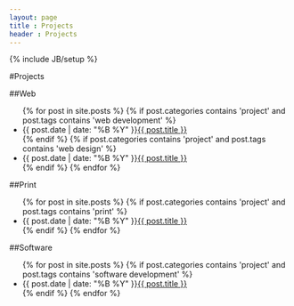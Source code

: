 ```yaml
---
layout: page
title : Projects
header : Projects
---
```

{% include JB/setup %}

#Projects

##Web
<ul class="posts">
{% for post in site.posts %}
    {% if post.categories contains 'project' and post.tags contains 'web development' %}
        <li><span>{{ post.date | date: "%B %Y" }}</span><a href="{{ BASE_PATH }}{{ post.url }}">{{ post.title }}</a></li>
    {% endif %}
    {% if post.categories contains 'project' and post.tags contains 'web design' %}
        <li><span>{{ post.date | date: "%B %Y" }}</span><a href="{{ BASE_PATH }}{{ post.url }}">{{ post.title }}</a></li>
    {% endif %}
{% endfor %}
</ul>

##Print
<ul class="posts">
{% for post in site.posts %}
    {% if post.categories contains 'project' and post.tags contains 'print' %}
        <li><span>{{ post.date | date: "%B %Y" }}</span><a href="{{ BASE_PATH }}{{ post.url }}">{{ post.title }}</a></li>
    {% endif %}
{% endfor %}
</ul>

##Software
<ul class="posts">
{% for post in site.posts %}
    {% if post.categories contains 'project' and post.tags contains 'software development' %}
        <li><span>{{ post.date | date: "%B %Y" }}</span><a href="{{ BASE_PATH }}{{ post.url }}">{{ post.title }}</a></li>
    {% endif %}
{% endfor %}
</ul>